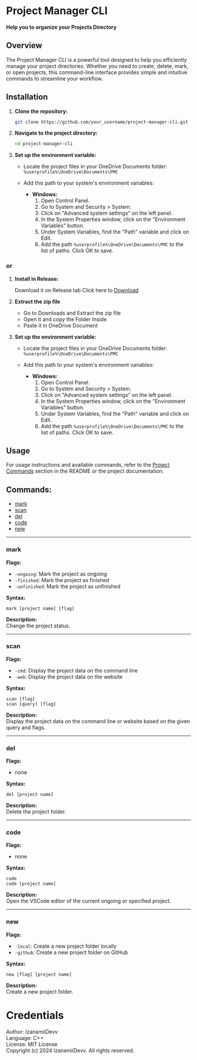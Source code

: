 # Project Manager CLI

**Help you to organize your Projects Directory**

## Overview

The Project Manager CLI is a powerful tool designed to help you efficiently manage your project directories. Whether you need to create, delete, mark, or open projects, this command-line interface provides simple and intuitive commands to streamline your workflow.

## Installation

1. **Clone the repository:**
    ```bash
    git clone https://github.com/your_username/project-manager-cli.git
    ```

2. **Navigate to the project directory:**
    ```bash
    cd project-manager-cli
    ```

3. **Set up the environment variable:**

    - Locate the project files in your OneDrive Documents folder:  
      `%userprofile%\OneDrive\Documents\PMC`

    - Add this path to your system's environment variables:
      - **Windows:**
        1. Open Control Panel.
        2. Go to System and Security > System.
        3. Click on "Advanced system settings" on the left panel.
        4. In the System Properties window, click on the "Environment Variables" button.
        5. Under System Variables, find the "Path" variable and click on Edit.
        6. Add the path `%userprofile%\OneDrive\Documents\PMC` to the list of paths. Click OK to save.

### or

1. **Install in Release:**

    Download it on Release tab 
    Click here to [Download](https://github.com/IzanamiiDevv/PMC/releases/)

2. **Extract the zip file**

    - Go to Downloads and Extract the zip file
    - Open it and copy the Folder Inside
    - Paste it in OneDrive Document

3. **Set up the environment variable:**

    - Locate the project files in your OneDrive Documents folder:  
      `%userprofile%\OneDrive\Documents\PMC`

    - Add this path to your system's environment variables:
      - **Windows:**
        1. Open Control Panel.
        2. Go to System and Security > System.
        3. Click on "Advanced system settings" on the left panel.
        4. In the System Properties window, click on the "Environment Variables" button.
        5. Under System Variables, find the "Path" variable and click on Edit.
        6. Add the path `%userprofile%\OneDrive\Documents\PMC` to the list of paths. Click OK to save.


## Usage

For usage instructions and available commands, refer to the [Project Commands](#Commands:) section in the README or the project documentation.

## Commands:
- [mark](#mark)
- [scan](#scan)
- [del](#del)
- [code](#code)
- [new](#new)

---

### mark

**Flags:**  
- `-ongoing`: Mark the project as ongoing  
- `-finished`: Mark the project as finished  
- `-unfinished`: Mark the project as unfinished  

**Syntax:**  
```plaintext
mark [project name] [flag]
```

**Description:**  
Change the project status.

---

### scan

**Flags:**  
- `-cmd`: Display the project data on the command line  
- `-web`: Display the project data on the website  

**Syntax:**  
```plaintext
scan [flag]
scan [query] [flag]
```

**Description:**  
Display the project data on the command line or website based on the given query and flags.

---

### del

**Flags:**  
- none

**Syntax:**  
```plaintext
del [project name]
```

**Description:**  
Delete the project folder.

---

### code

**Flags:**  
- none

**Syntax:**  
```plaintext
code
code [project name]
```

**Description:**  
Open the VSCode editor of the current ongoing or specified project.

---

### new

**Flags:**  
- `-local`: Create a new project folder locally  
- `-github`: Create a new project folder on GitHub  

**Syntax:**  
```plaintext
new [flag] [project name]
```

**Description:**  
Create a new project folder.


# Credentials

Author: IzanamiiDevv </br>
Language: C++ </br>
License: MIT License </br>
Copyright (c) 2024 IzanamiiDevv. All rights reserved.